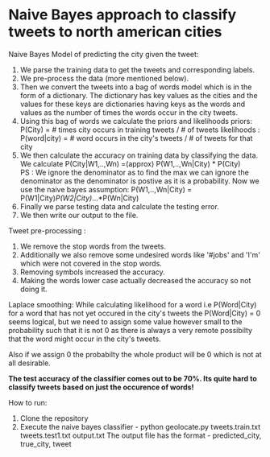 # Naive Bayes approach to classify tweets to north american cities

Naive Bayes Model of predicting the city given the tweet:
1. We parse the training data to get the tweets and corresponding labels.
2. We pre-process the data (more mentioned below).
3. Then we convert the tweets into a bag of words model which is in the form of a dictionary.
   The dictionary has key values as the cities and the values for these keys are dictionaries having keys as the words and values as the number of 
   times the words occur in the city tweets.
4. Using this bag of words we calculate the priors and likelihoods
   priors: P(City) = # times city occurs in training tweets / # of tweets
   likelihoods : P(word|city) = # word occurs in the city's tweets / # of tweets for that city
5. We then calculate the accuracy on training data by classifying the data.
   We calculate P(City|W1,..,Wn) =(approx) P(W1,..,Wn|City) * P(City)		
   PS : We ignore the denominator as to find the max we can ignore the denominator as the denominator is postive as it is a probability.
   Now we use the naive bayes assumption:
   P(W1,..,Wn|City) = P(W1|City)*P(W2|City)*...*P(Wn|City)
6. Finally we parse testing data and calculate the testing error.
7. We then write our output to the file.

Tweet pre-processing :
1. We remove the stop words from the tweets.
2. Additionally we also remove some undesired words like '#jobs' and 'I'm' which were not covered in the stop words.
3. Removing symbols increased the accuracy.
4. Making the words lower case actually decreased the accuracy so not doing it.

Laplace smoothing:
While calculating likelihood for a word i.e P(Word|City) for a word that has not yet occured in the city's tweets the P(Word|City) = 0 seems logical,
but we need to assign some value however small to the probability such that it is not 0 as there is always a very remote possibilty that the word might
occur in the city's tweets.

Also if we assign 0 the probabilty the whole product will be 0 which is not at all desirable.

<b>The test accuracy of the classifier comes out to be 70%. Its quite hard to classify tweets based on just the occurence of words!</b>

How to run:
1. Clone the repository
2. Execute the naive bayes classifier - python geolocate.py tweets.train.txt tweets.test1.txt output.txt
The output file has the format - predicted_city, true_city, tweet
